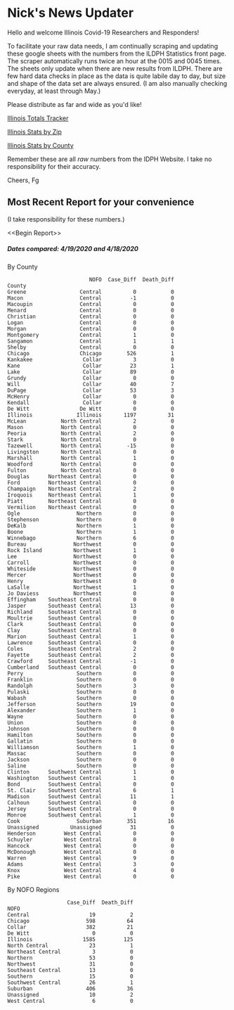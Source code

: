 # Nick's News Updater

Hello and welcome Illinois Covid-19 Researchers and Responders!

To facilitate your raw data needs, I am continually scraping and updating these google sheets with the numbers from the ILDPH Statistics front page.
The scraper automatically runs twice an hour at the 0015 and 0045 times. The sheets only update when there are new results from ILDPH.
There are few hard data checks in place as the data is quite labile day to day, but size and shape of the data set are always ensured. 
(I am also manually checking everyday, at least through May.)

Please distribute as far and wide as you'd like!

[Illinois Totals Tracker](https://drive.google.com/open?id=1MWNebArAjjTTtJdxQcnUakShSbADhccx3xw28L2Nflo)

[Illinois Stats by Zip](https://drive.google.com/open?id=11P36C4z4B2vIXSfgchfAwWfLRnUD0zqg0Ki-MWCiC58)

[Illinois Stats by County](https://drive.google.com/open?id=1sbLLUOqEv_s2eOh3iQyWRw7JOB8rixfu1oBXgPy8zP8)

Remember these are all _raw_ numbers from the IDPH Website.
I take no responsibility for their accuracy.

Cheers, Fg

## Most Recent Report for your convenience
(I take responsibility for these numbers.)

\<<Begin Report\>>

##### Dates compared: 4/19/2020 and 4/18/2020

By County

```
                          NOFO  Case_Diff  Death_Diff
County                                               
Greene                 Central          0           0
Macon                  Central         -1           0
Macoupin               Central          0           0
Menard                 Central          0           0
Christian              Central          0           0
Logan                  Central          0           0
Morgan                 Central          0           0
Montgomery             Central          1           0
Sangamon               Central          1           1
Shelby                 Central          0           0
Chicago                Chicago        526           1
Kankakee                Collar          3           0
Kane                    Collar         23           1
Lake                    Collar         89           0
Grundy                  Collar          0           0
Will                    Collar         40           7
DuPage                  Collar         53           3
McHenry                 Collar          0           0
Kendall                 Collar          0           0
De Witt                De Witt          0           0
Illinois              Illinois       1197          31
McLean           North Central          2           0
Mason            North Central          0           0
Peoria           North Central          2           0
Stark            North Central          0           0
Tazewell         North Central        -15           0
Livingston       North Central          0           0
Marshall         North Central          1           0
Woodford         North Central          0           0
Fulton           North Central          0           0
Douglas      Northeast Central          0           0
Ford         Northeast Central          0           0
Champaign    Northeast Central          2           0
Iroquois     Northeast Central          1           0
Piatt        Northeast Central          0           0
Vermilion    Northeast Central          0           0
Ogle                  Northern          0           0
Stephenson            Northern          0           0
DeKalb                Northern          1           0
Boone                 Northern          1           0
Winnebago             Northern          6           0
Bureau               Northwest          0           0
Rock Island          Northwest          1           0
Lee                  Northwest          0           0
Carroll              Northwest          0           0
Whiteside            Northwest          0           0
Mercer               Northwest          0           0
Henry                Northwest          0           0
LaSalle              Northwest          1           0
Jo Daviess           Northwest          0           0
Effingham    Southeast Central          0           0
Jasper       Southeast Central         13           0
Richland     Southeast Central          0           0
Moultrie     Southeast Central          0           0
Clark        Southeast Central          0           0
Clay         Southeast Central          0           0
Marion       Southeast Central          1           0
Lawrence     Southeast Central          0           0
Coles        Southeast Central          2           0
Fayette      Southeast Central          2           0
Crawford     Southeast Central         -1           0
Cumberland   Southeast Central          0           0
Perry                 Southern          0           0
Franklin              Southern          0           0
Randolph              Southern          3           0
Pulaski               Southern          0           0
Wabash                Southern          0           0
Jefferson             Southern         19           0
Alexander             Southern          1           0
Wayne                 Southern          0           0
Union                 Southern          0           0
Johnson               Southern          0           0
Hamilton              Southern          0           0
Gallatin              Southern          0           0
Williamson            Southern          1           0
Massac                Southern          0           0
Jackson               Southern          0           0
Saline                Southern          0           0
Clinton      Southwest Central          1           0
Washington   Southwest Central          1           0
Bond         Southwest Central          0           0
St. Clair    Southwest Central          6           1
Madison      Southwest Central         11           1
Calhoun      Southwest Central          0           0
Jersey       Southwest Central          0           0
Monroe       Southwest Central          1           0
Cook                  Suburban        351          16
Unassigned          Unassigned         31           0
Henderson         West Central          0           0
Schuyler          West Central          0           0
Hancock           West Central          0           0
McDonough         West Central          0           0
Warren            West Central          9           0
Adams             West Central          3           0
Knox              West Central          4           0
Pike              West Central          0           0
```

By NOFO Regions

```
                   Case_Diff  Death_Diff
NOFO                                    
Central                   19           2
Chicago                  598          64
Collar                   382          21
De Witt                    0           0
Illinois                1585         125
North Central             23           1
Northeast Central          3           0
Northern                  53           0
Northwest                 31           0
Southeast Central         13           0
Southern                  15           0
Southwest Central         26           1
Suburban                 406          36
Unassigned                10           2
West Central               6           0
```

